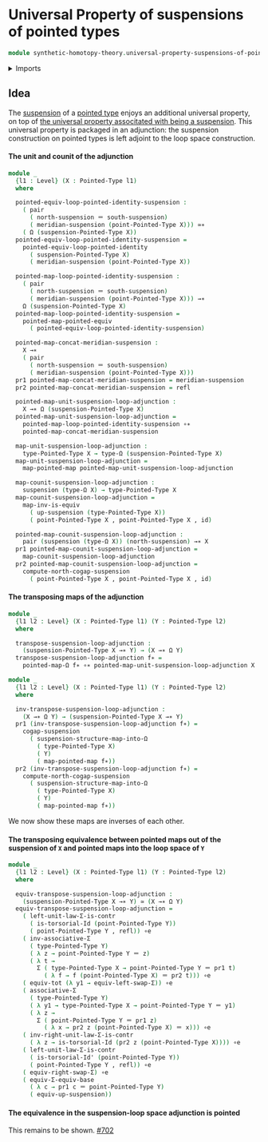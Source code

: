 # Universal Property of suspensions of pointed types

```agda
module synthetic-homotopy-theory.universal-property-suspensions-of-pointed-types where
```

<details><summary>Imports</summary>

```agda
open import foundation.contractible-types
open import foundation.dependent-pair-types
open import foundation.equivalences
open import foundation.function-types
open import foundation.functoriality-dependent-pair-types
open import foundation.identity-types
open import foundation.torsorial-type-families
open import foundation.type-arithmetic-dependent-pair-types
open import foundation.universe-levels

open import structured-types.pointed-equivalences
open import structured-types.pointed-maps
open import structured-types.pointed-types

open import synthetic-homotopy-theory.functoriality-loop-spaces
open import synthetic-homotopy-theory.loop-spaces
open import synthetic-homotopy-theory.suspensions-of-pointed-types
open import synthetic-homotopy-theory.suspensions-of-types
```

</details>

## Idea

The [suspension](synthetic-homotopy-theory.suspensions-of-types.md) of a
[pointed type](structured-types.pointed-types.md) enjoys an additional universal
property, on top of
[the universal property associtated with being a suspension](synthetic-homotopy-theory.universal-property-suspensions.md).
This universal property is packaged in an adjunction: the suspension
construction on pointed types is left adjoint to the loop space construction.

#### The unit and counit of the adjunction

```agda
module _
  {l1 : Level} (X : Pointed-Type l1)
  where

  pointed-equiv-loop-pointed-identity-suspension :
    ( pair
      ( north-suspension ＝ south-suspension)
      ( meridian-suspension (point-Pointed-Type X))) ≃∗
    ( Ω (suspension-Pointed-Type X))
  pointed-equiv-loop-pointed-identity-suspension =
    pointed-equiv-loop-pointed-identity
      ( suspension-Pointed-Type X)
      ( meridian-suspension (point-Pointed-Type X))

  pointed-map-loop-pointed-identity-suspension :
    ( pair
      ( north-suspension ＝ south-suspension)
      ( meridian-suspension (point-Pointed-Type X))) →∗
    Ω (suspension-Pointed-Type X)
  pointed-map-loop-pointed-identity-suspension =
    pointed-map-pointed-equiv
      ( pointed-equiv-loop-pointed-identity-suspension)

  pointed-map-concat-meridian-suspension :
    X →∗
    ( pair
      ( north-suspension ＝ south-suspension)
      ( meridian-suspension (point-Pointed-Type X)))
  pr1 pointed-map-concat-meridian-suspension = meridian-suspension
  pr2 pointed-map-concat-meridian-suspension = refl

  pointed-map-unit-suspension-loop-adjunction :
    X →∗ Ω (suspension-Pointed-Type X)
  pointed-map-unit-suspension-loop-adjunction =
    pointed-map-loop-pointed-identity-suspension ∘∗
    pointed-map-concat-meridian-suspension

  map-unit-suspension-loop-adjunction :
    type-Pointed-Type X → type-Ω (suspension-Pointed-Type X)
  map-unit-suspension-loop-adjunction =
    map-pointed-map pointed-map-unit-suspension-loop-adjunction

  map-counit-suspension-loop-adjunction :
    suspension (type-Ω X) → type-Pointed-Type X
  map-counit-suspension-loop-adjunction =
    map-inv-is-equiv
      ( up-suspension (type-Pointed-Type X))
      ( point-Pointed-Type X , point-Pointed-Type X , id)

  pointed-map-counit-suspension-loop-adjunction :
    pair (suspension (type-Ω X)) (north-suspension) →∗ X
  pr1 pointed-map-counit-suspension-loop-adjunction =
    map-counit-suspension-loop-adjunction
  pr2 pointed-map-counit-suspension-loop-adjunction =
    compute-north-cogap-suspension
      ( point-Pointed-Type X , point-Pointed-Type X , id)
```

#### The transposing maps of the adjunction

```agda
module _
  {l1 l2 : Level} (X : Pointed-Type l1) (Y : Pointed-Type l2)
  where

  transpose-suspension-loop-adjunction :
    (suspension-Pointed-Type X →∗ Y) → (X →∗ Ω Y)
  transpose-suspension-loop-adjunction f∗ =
    pointed-map-Ω f∗ ∘∗ pointed-map-unit-suspension-loop-adjunction X

module _
  {l1 l2 : Level} (X : Pointed-Type l1) (Y : Pointed-Type l2)
  where

  inv-transpose-suspension-loop-adjunction :
    (X →∗ Ω Y) → (suspension-Pointed-Type X →∗ Y)
  pr1 (inv-transpose-suspension-loop-adjunction f∗) =
    cogap-suspension
      ( suspension-structure-map-into-Ω
        ( type-Pointed-Type X)
        ( Y)
        ( map-pointed-map f∗))
  pr2 (inv-transpose-suspension-loop-adjunction f∗) =
    compute-north-cogap-suspension
      ( suspension-structure-map-into-Ω
        ( type-Pointed-Type X)
        ( Y)
        ( map-pointed-map f∗))
```

We now show these maps are inverses of each other.

#### The transposing equivalence between pointed maps out of the suspension of `X` and pointed maps into the loop space of `Y`

```agda
module _
  {l1 l2 : Level} (X : Pointed-Type l1) (Y : Pointed-Type l2)
  where

  equiv-transpose-suspension-loop-adjunction :
    (suspension-Pointed-Type X →∗ Y) ≃ (X →∗ Ω Y)
  equiv-transpose-suspension-loop-adjunction =
    ( left-unit-law-Σ-is-contr
      ( is-torsorial-Id (point-Pointed-Type Y))
      ( point-Pointed-Type Y , refl)) ∘e
    ( inv-associative-Σ
      ( type-Pointed-Type Y)
      ( λ z → point-Pointed-Type Y ＝ z)
      ( λ t →
        Σ ( type-Pointed-Type X → point-Pointed-Type Y ＝ pr1 t)
          ( λ f → f (point-Pointed-Type X) ＝ pr2 t))) ∘e
    ( equiv-tot (λ y1 → equiv-left-swap-Σ)) ∘e
    ( associative-Σ
      ( type-Pointed-Type Y)
      ( λ y1 → type-Pointed-Type X → point-Pointed-Type Y ＝ y1)
      ( λ z →
        Σ ( point-Pointed-Type Y ＝ pr1 z)
          ( λ x → pr2 z (point-Pointed-Type X) ＝ x))) ∘e
    ( inv-right-unit-law-Σ-is-contr
      ( λ z → is-torsorial-Id (pr2 z (point-Pointed-Type X)))) ∘e
    ( left-unit-law-Σ-is-contr
      ( is-torsorial-Id' (point-Pointed-Type Y))
      ( point-Pointed-Type Y , refl)) ∘e
    ( equiv-right-swap-Σ) ∘e
    ( equiv-Σ-equiv-base
      ( λ c → pr1 c ＝ point-Pointed-Type Y)
      ( equiv-up-suspension))
```

#### The equivalence in the suspension-loop space adjunction is pointed

This remains to be shown.
[#702](https://github.com/UniMath/agda-unimath/issues/702)
